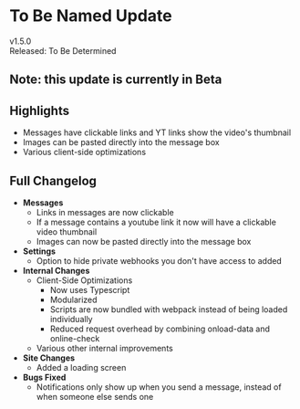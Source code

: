 # To Be Named Update

v1.5.0  
Released: To Be Determined

## Note: this update is currently in Beta

## Highlights

- Messages have clickable links and YT links show the video's thumbnail
- Images can be pasted directly into the message box
- Various client-side optimizations

## Full Changelog

- **Messages**
  - Links in messages are now clickable
  - If a message contains a youtube link it now will have a clickable video thumbnail
  - Images can now be pasted directly into the message box
- **Settings**
  - Option to hide private webhooks you don't have access to added
- **Internal Changes**
  - Client-Side Optimizations
    - Now uses Typescript
    - Modularized
    - Scripts are now bundled with webpack instead of being loaded individually
    - Reduced request overhead by combining onload-data and online-check
  - Various other internal improvements
- **Site Changes**
  - Added a loading screen
- **Bugs Fixed**
  - Notifications only show up when you send a message, instead of when someone else sends one
  
